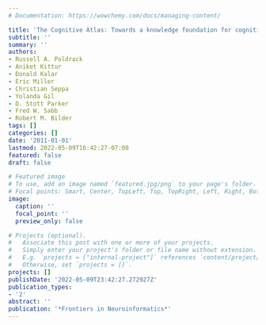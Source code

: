 ```yaml
---
# Documentation: https://wowchemy.com/docs/managing-content/

title: 'The Cognitive Atlas: Towards a knowledge foundation for cognitive neuroscience'
subtitle: ''
summary: ''
authors:
- Russell A. Poldrack
- Aniket Kittur
- Donald Kalar
- Eric Miller
- Christian Seppa
- Yolanda Gil
- D. Stott Parker
- Fred W. Sabb
- Robert M. Bilder
tags: []
categories: []
date: '2011-01-01'
lastmod: 2022-05-09T16:42:27-07:00
featured: false
draft: false

# Featured image
# To use, add an image named `featured.jpg/png` to your page's folder.
# Focal points: Smart, Center, TopLeft, Top, TopRight, Left, Right, BottomLeft, Bottom, BottomRight.
image:
  caption: ''
  focal_point: ''
  preview_only: false

# Projects (optional).
#   Associate this post with one or more of your projects.
#   Simply enter your project's folder or file name without extension.
#   E.g. `projects = ["internal-project"]` references `content/project/deep-learning/index.md`.
#   Otherwise, set `projects = []`.
projects: []
publishDate: '2022-05-09T23:42:27.272927Z'
publication_types:
- '2'
abstract: ''
publication: '*Frontiers in Neuroinformatics*'
---
```

